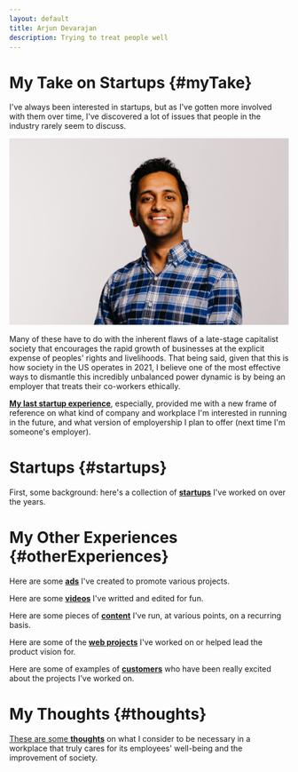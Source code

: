 ```yaml
---
layout: default
title: Arjun Devarajan
description: Trying to treat people well
---
```


# My Take on Startups {#myTake}

I've always been interested in startups, but as I've gotten more involved with them over time, I've discovered a lot of issues that people in the industry rarely seem to discuss. 

![Me](./assets/images/Arjun_Headshot.jpg)

Many of these have to do with the inherent flaws of a late-stage capitalist society that encourages the rapid growth of businesses at the explicit expense of peoples' rights and livelihoods. That being said, given that this is how society in the US operates in 2021, I believe one of the most effective ways to dismantle this incredibly unbalanced power dynamic is by being an employer that treats their co-workers ethically. 

[**My last startup experience**](./collections/startups/toucan-ai), especially, provided me with a new frame of reference on what kind of company and workplace I'm interested in running in the future, and what version of employership I plan to offer (next time I'm someone's employer). 

# Startups {#startups}

First, some background: here's a collection of [**startups**](./collections/startups) I've worked on over the years.

# My Other Experiences {#otherExperiences}

Here are some [**ads**](./collections/ads) I've created to promote various projects.

Here are some [**videos**](./collections/videos) I've writted and edited for fun.

Here are some pieces of [**content**](./collections/content) I've run, at various points, on a recurring basis.

Here are some of the [**web projects**](./collections/projects) I've worked on or helped lead the product vision for.

Here are some of examples of [**customers**](./collections/reviews) who have been really excited about the projects I've worked on.

<!-- Here are some examples of [**non-startup-related things**](./collections/notstartups) I've been involved with in recent years. -->

# My Thoughts {#thoughts}

[These are some **thoughts**](./collections/ethics) on what I consider to be necessary in a workplace that truly cares for its employees' well-being and the improvement of society.
